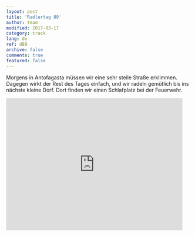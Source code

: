 ```yaml
---   
layout: post 
title: 'Radlertag 89'  
author: team 
modified: 2017-03-17
category: track 
lang: de 
ref: d89
archive: false 
comments: true 
featured: false 
--- 
```


 Morgens in Antofagasta müssen wir eine sehr steile Straße erklimmen. Dagegen wirkt der Rest des Tages einfach, und wir radeln gemütlich bis ins nächste kleine Dorf. Dort finden wir einen Schlafplatz bei der Feuerwehr. 

<iframe width='480' height='360' src='http://track-kit.net/maps_s3/?v=embed&track=237044.gpx' frameborder='0' allowfullscreen></iframe>